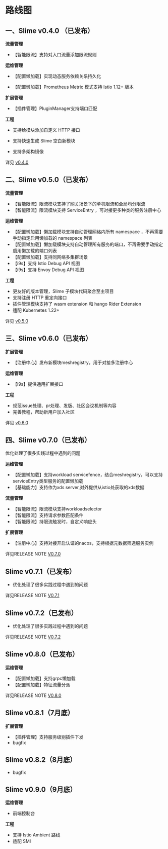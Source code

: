 # 路线图

## 一、Slime v0.4.0 （已发布）

**流量管理**

- 【智能限流】支持对入口流量添加限流规则

**运维管理**

- 【配置懒加载】实现动态服务依赖关系持久化

- 【配置懒加载】Prometheus Metric 模式支持 Istio 1.12+ 版本

**扩展管理**

- 【插件管理】PluginManager支持端口匹配

**工程**

- 支持给模块添加自定义 HTTP 接口

- 支持快速生成 Slime 空白新模块

- 支持多架构镜像

详见 [v0.4.0](https://github.com/slime-io/slime/releases/tag/v0.4.0)

## 二、Slime v0.5.0（已发布）

**流量管理**
- 【智能限流】限流模块支持了网关场景下的单机限流和全局均分限流
- 【智能限流】限流模块支持 ServiceEntry ，可对接更多种类的服务注册中心

**运维管理**

- 【配置懒加载】懒加载模块支持自动管理网格内所有 namespace ，不再需要手动指定启用懒加载的 namespace 列表
- 【配置懒加载】懒加载模块支持自动管理所有服务的端口，不再需要手动指定启用懒加载的端口列表
- 【配置懒加载】支持同网络多集群场景
- 【i9s】支持 Istio Debug API 视图
- 【i9s】支持 Envoy Debug API 视图

**工程**

- 更友好的版本管理，Slime 子模块代码聚合至主项目
- 支持注册 HTTP 重定向接口
- 插件管理模块支持了 wasm extension 和 hango Rider Extension
- 适配 Kubernetes 1.22+

详见 [v0.5.0](https://github.com/slime-io/slime/releases/tag/v0.5.0)

## 三、Slime v0.6.0（已发布）

**扩展管理**

- 【注册中心】发布新模块meshregistry，用于对接多注册中心

**运维管理**
- 【i9s】提供通用扩展接口

**工程**

- 规范issue处理、pr处理、发版、社区会议机制等内容
- 完善教程，帮助新用户加入社区

详见 [v0.6.0](https://github.com/slime-io/slime/releases/tag/v0.6.0)



## 四、Slime v0.7.0（已发布）

优化处理了很多实践过程中遇到的问题

**运维管理**

- 【配置懒加载】支持workload servicefence，结合meshregistry，可以支持serviceEntry类型服务的配置懒加载
- 【基础能力】支持作为xds server,对外提供从istio处获取的xds数据

**流量管理**

- 【智能限流】限流模块支持workloadselector
- 【智能限流】支持请求参数匹配条件
- 【智能限流】持限流触发时，自定义响应头

**扩展管理**

- 【注册中心】支持对接开启认证的nacos，支持根据元数据筛选服务实例

详见RELEASE NOTE [V0.7.0](https://github.com/slime-io/slime/releases/tag/v0.7.0)

## Slime v0.7.1（已发布）

- 优化处理了很多实践过程中遇到的问题

详见RELEASE NOTE [V0.7.1](https://github.com/slime-io/slime/releases/tag/v0.7.1)

## Slime v0.7.2（已发布）

- 优化处理了很多实践过程中遇到的问题

详见RELEASE NOTE [V0.7.2](https://github.com/slime-io/slime/releases/tag/v0.7.2)


## Slime v0.8.0（已发布）

**运维管理**

- 【配置懒加载】支持grpc懒加载
- 【配置懒加载】特征流量分派

详见RELEASE NOTE [V0.8.0](https://github.com/slime-io/slime/releases/tag/v0.8.0)


## Slime v0.8.1（7月底）
**扩展管理**

- 【插件管理】支持服务级别插件下发
- bugfix

## Slime v0.8.2（8月底）
- bugfix

## Slime v0.9.0（9月底）

**运维管理**

- 前端控制台


**工程**
- 支持 Istio Ambient 路线
- 适配 SMI
